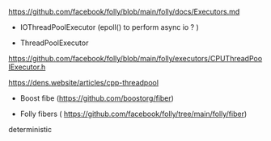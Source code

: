  

https://github.com/facebook/folly/blob/main/folly/docs/Executors.md

- IOThreadPoolExecutor (epoll() to perform async io ? )

- ThreadPoolExecutor

https://github.com/facebook/folly/blob/main/folly/executors/CPUThreadPoolExecutor.h

https://dens.website/articles/cpp-threadpool

- Boost fibe (https://github.com/boostorg/fiber)

- Folly fibers ( https://github.com/facebook/folly/tree/main/folly/fiber)

deterministic

